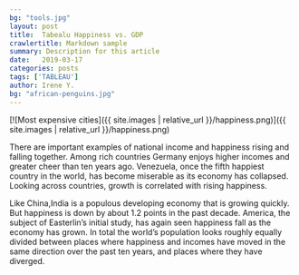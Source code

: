 ```yaml
---
bg: "tools.jpg"
layout: post
title:  Tabealu Happiness vs. GDP
crawlertitle: Markdown sample
summary: Description for this article
date:   2019-03-17
categories: posts
tags: ['TABLEAU']
author: Irene Y.
bg: "african-penguins.jpg"
---
```


[![Most expensive cities]({{ site.images | relative_url }}/happiness.png)]({{ site.images | relative_url }}/happiness.png)


There are important examples of national income and happiness rising and falling together. Among rich countries Germany enjoys higher incomes and greater cheer than
ten years ago. Venezuela, once the fifth happiest country in the world, has become miserable as its economy has collapsed.
Looking across countries, growth is correlated with rising happiness.

Like China,India is a populous developing economy that is growing quickly. But happiness is down by about 1.2 points in the past decade.
America, the subject of Easterlin’s initial study, has again seen happiness fall as the economy has grown. In total the world’s
population looks roughly equally divided between places where happiness and incomes have moved in the same direction
over the past ten years, and places where they have diverged. 

